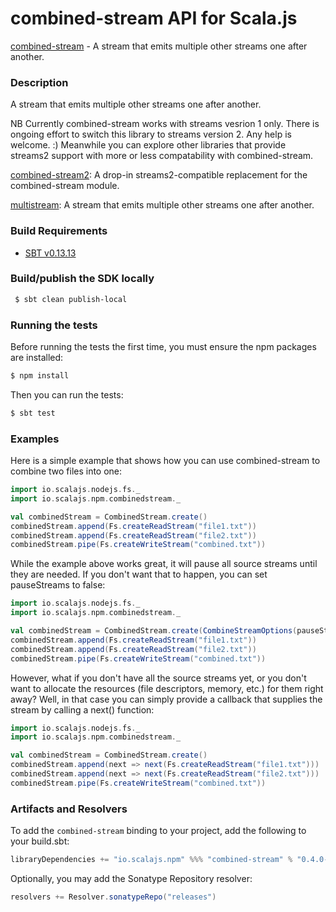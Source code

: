 combined-stream API for Scala.js
================================
[combined-stream](https://www.npmjs.com/package/combined-stream) - A stream that emits multiple other streams one after another.

### Description

A stream that emits multiple other streams one after another.

NB Currently combined-stream works with streams vesrion 1 only. There is ongoing effort to switch this library to 
streams version 2. Any help is welcome. :) Meanwhile you can explore other libraries that provide streams2 support 
with more or less compatability with combined-stream.

[combined-stream2](https://github.com/scalajs-io/combined-stream2): A drop-in streams2-compatible replacement for the combined-stream module.

[multistream](https://github.com/scalajs-io/multistream): A stream that emits multiple other streams one after another.

<a name="build_requirements"></a>
### Build Requirements

* [SBT v0.13.13](http://www.scala-sbt.org/download.html)

<a name="building_sdk"></a>
### Build/publish the SDK locally

```bash
 $ sbt clean publish-local
```

### Running the tests

Before running the tests the first time, you must ensure the npm packages are installed:

```bash
$ npm install
```

Then you can run the tests:

```bash
$ sbt test
```

### Examples

Here is a simple example that shows how you can use combined-stream to combine two files into one:

```scala
import io.scalajs.nodejs.fs._
import io.scalajs.npm.combinedstream._

val combinedStream = CombinedStream.create()
combinedStream.append(Fs.createReadStream("file1.txt"))
combinedStream.append(Fs.createReadStream("file2.txt"))
combinedStream.pipe(Fs.createWriteStream("combined.txt"))
```

While the example above works great, it will pause all source streams until they are needed. 
If you don't want that to happen, you can set pauseStreams to false:

```scala
import io.scalajs.nodejs.fs._
import io.scalajs.npm.combinedstream._

val combinedStream = CombinedStream.create(CombineStreamOptions(pauseStreams = false))
combinedStream.append(Fs.createReadStream("file1.txt"))
combinedStream.append(Fs.createReadStream("file2.txt"))
combinedStream.pipe(Fs.createWriteStream("combined.txt"))
```

However, what if you don't have all the source streams yet, or you don't want to allocate the resources 
(file descriptors, memory, etc.) for them right away? Well, in that case you can simply provide a callback that 
supplies the stream by calling a next() function:

```scala
import io.scalajs.nodejs.fs._
import io.scalajs.npm.combinedstream._

val combinedStream = CombinedStream.create()
combinedStream.append(next => next(Fs.createReadStream("file1.txt")))
combinedStream.append(next => next(Fs.createReadStream("file2.txt")))
combinedStream.pipe(Fs.createWriteStream("combined.txt"))
```

### Artifacts and Resolvers

To add the `combined-stream` binding to your project, add the following to your build.sbt:  

```sbt
libraryDependencies += "io.scalajs.npm" %%% "combined-stream" % "0.4.0-pre4"
```

Optionally, you may add the Sonatype Repository resolver:

```sbt   
resolvers += Resolver.sonatypeRepo("releases") 
```
